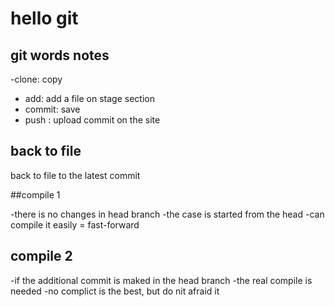 # hello git

## git words notes

-clone: copy
- add: add a file on stage section
- commit: save
- push : upload commit on the site

## back to file
   back to file to the latest commit




   ##compile 1
   
   -there is no changes in head branch
   -the case is started from the head
   -can compile it easily = fast-forward 

   ## compile 2
   -if the additional commit is maked in the head branch
   -the real compile is needed
   -no complict is the best, but do nit afraid it
